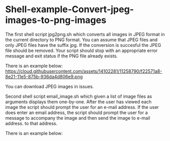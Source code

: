 # Shell-example-Convert-jpeg-images-to-png-images

The first shell script jpg2png.sh which converts all images in JPEG format in the current directory to PNG format.
You can assume that JPEG files and only JPEG files have the suffix jpg.
If the conversion is succesful the JPEG file should be removed.
Your script should stop with an appropriate error message and exit status if the PNG file already exists. 

There is an example below:
https://cloud.githubusercontent.com/assets/14102281/11258790/f22571a8-8e21-11e5-875b-936da4d806e9.png

You can download JPEG images in issues.

Second shell script email_image.sh which given a list of image files as arguments displays them one-by-one. After the user has viewed each image the script should prompt the user for an e-mail address. If the user does enter an email address, the script should prompt the user for a message to accompany the image and then send the image to e-mail address. to that address. 

There is an example below:
